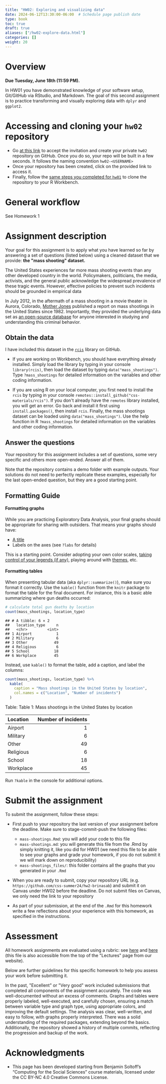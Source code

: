 ```yaml
---
title: "HW02: Exploring and visualizing data"
date: 2024-06-12T13:30:00-06:00  # Schedule page publish date
type: book
toc: true
draft: true
aliases: ["/hw02-explore-data.html"]
categories: []
weight: 20
---
```




# Overview

**Due Tuesday, June 18th (11:59 PM).**

In HW01 you have demonstrated knowledge of your software setup, Git/GitHub via RStudio, and Markdown. The goal of this second assignment is to practice transforming and visually exploring data with `dplyr` and `ggplot2`.


# Accessing and cloning your `hw02` repository

* Go [at this link](https://classroom.github.com/a/vL3J_00L) to accept the invitation and create your private `hw02` repository on GitHub. Once you do so, your repo will be built in a few seconds. It follows the naming convention `hw02-<USERNAME>`
* Once your repository has been created, click on the provided link to access it. 
* Finally, follow the [same steps you completed for `hw01`](/homework/edit-readme/) to clone the repository to your R Workbench.


# General workflow

See Homework 1

<!--
Please notice for this assignment we expect you to do some more work in terms of formatting and reproducibility: submit a homework that fully complies with the [Homework Guidelines](/faq/homework-guidelines/#homework-workflow).
--> 


# Assignment description

Your goal for this assignment is to apply what you have learned so far by answering a set of questions (listed below) using a cleaned dataset that we provide: **the "mass shooting" dataset.**

The United States experiences far more mass shooting events than any other developed country in the world. Policymakers, politicians, the media, activists, and the general public acknowledge the widespread prevalence of these tragic events. However, effective policies to prevent such incidents should be grounded in empirical data

In July 2012, in the aftermath of a mass shooting in a movie theater in Aurora, Colorado,
[Mother Jones](https://www.motherjones.com/politics/2012/07/mass-shootings-map/) published a report on mass shootings in the United States since 1982. Importantly, they provided the underlying data set as [an open-source database](https://www.motherjones.com/politics/2012/12/mass-shootings-mother-jones-full-data/) for anyone interested in studying and understanding this criminal behavior.


## Obtain the data

I have included this dataset in the [`rcis`](https://github.com/css-materials/rcis) library on GitHub. 

* If you are working on Workbench, you should have everything already installed. Simply load the library by typing in your console `library(rcis)`, then load the dataset by typing `data("mass_shootings")`. Type `?mass_shootings` for detailed information on the variables and other coding information.

* If you are using R on your local computer, you first need to install the `rcis` by typing in your console `remotes::install_github("css-materials/rcis")`. If you don't already have the `remotes` library installed, you will get an error. Go back and install it first using `install.packages()`, then install `rcis`. Finally, the mass shootings dataset can be loaded using `data("mass_shootings")`. Use the help function in R `?mass_shootings` for detailed information on the variables and other coding information.


## Answer the questions

Your repository for this assignment includes a set of questions, some very specific and others more open-ended. Answer all of them.

Note that the repository contains a demo folder with example outputs. Your solutions do not need to perfectly replicate these examples, especially for the last open-ended question, but they are a good starting point.


## Formatting Guide

#### Formatting graphs

While you are practicing Exploratory Data Analysis, your final graphs should be appropriate for sharing with outsiders. That means your graphs should have:

* [A title](http://r4ds.had.co.nz/graphics-for-communication.html#label)
* Labels on the axes (see `?labs` for details)

This is a starting point. Consider adopting your own color scales, [taking control of your legends (if any)](http://www.cookbook-r.com/Graphs/Legends_(ggplot2)/), playing around with [themes](https://ggplot2.tidyverse.org/reference/index.html#section-themes), etc.


#### Formatting tables

When presenting tabular data (aka `dplyr::summarize()`), make sure you format it correctly. Use the `kable()` function from the `knitr` package to format the table for the final document. For instance, this is a basic able summarizing where gun deaths occurred:




```r
# calculate total gun deaths by location
count(mass_shootings, location_type)
```

```
## # A tibble: 6 × 2
##   location_type     n
##   <chr>         <int>
## 1 Airport           1
## 2 Military          6
## 3 Other            49
## 4 Religious         6
## 5 School           18
## 6 Workplace        45
```

Instead, use `kable()` to format the table, add a caption, and label the columns:


```r
count(mass_shootings, location_type) %>%
  kable(
    caption = "Mass shootings in the United States by location",
    col.names = c("Location", "Number of incidents")
  )
```



Table: <span id="tab:table-good"></span>Table 1: Mass shootings in the United States by location

|Location  | Number of incidents|
|:---------|-------------------:|
|Airport   |                   1|
|Military  |                   6|
|Other     |                  49|
|Religious |                   6|
|School    |                  18|
|Workplace |                  45|

Run `?kable` in the console for additional options.


# Submit the assignment

To submit the assignment, follow these steps:

* First push to your repository the last version of your assignment before the deadline. Make sure to stage-commit-push the following files:
  * `mass-shootings.Rmd`: you will add your code to this file
  * `mass-shootings.md`: you will generate this file from the .Rmd by simply knitting it, like you did for HW01 (we need this file to be able to see your graphs and grade your homework, if you do not submit it we will mark down on reproducibility)
  * `mass-shootings_files/`: this folder contains all the graphs that you generated in your `.Rmd`

* When you are ready to submit, copy your repository URL (e.g. `https://github.com/css-summer24/hw2-brinasab`) and submit it on Canvas under HW02 before the deadline. Do not submit files on Canvas, we only need the link to your repository 

* As part of your submission, at the end of the `.Rmd` for this homework write a few reflections about your experience with this homework, as specified in the instructions. 


# Assessment

All homework assignments are evaluated using a rubric: see [here](/faq/homework-evaluations/) and [here](https://docs.google.com/spreadsheets/d/1h7_TmhUr5k7BGT3h-F4VJMUEEUtvvhqw/edit?usp=sharing&ouid=112534119211880791899&rtpof=true&sd=true) (this file is also accessible from the top of the "Lectures" page from our website).

Below are further guidelines for this specific homework to help you assess your work before submitting it. 

In the past, "Excellent" or "Very good" work included submissions that completed all components of the assignment accurately. The code was well-documented without an excess of comments. Graphs and tables were properly labeled, well-executed, and carefully chosen, ensuring a match between variable type and graph type, using appropriate colors, and improving the default settings. The analysis was clear, well-written, and easy to follow, with graphs properly interpreted. There was a solid understanding of the required packages, extending beyond the basics. Additionally, the repository showed a history of multiple commits, reflecting the progression and backup of the work.

<!--
*Needs improvement:* Doesn't complete all components. Code is too minimal, poorly written, and/or not documented. Plots are not correct and/or too minimal (e.g., same type of plot for each graph, or doesn't use plots appropriate for the variables being analyzed, or missing labels/titles, or leave default without experimenting). Does not follow or follows incorrectly the provided formatting guide. Shows partial or incomplete understanding of the packages needed for the assignment. Interpretation is lacking or incomplete. No record of commits other than the final push to GitHub (we expect students to commit often).

*Good:* Solid effort. Hits all the elements. Minor omissions but no clear mistakes. Easy to follow (both the code and the output). Shows sufficient understanding of the packages needed for the assignment.

*Excellent:* Finished all components of the assignment correctly. Code is well-documented (both self-documented and with additional comments as necessary). Graphs and tables are properly labeled, well-executed, and carefully chosen. Analysis is clear and easy to follow (e.g., graphs are labeled clearly and/or additional text to describe how you interpret the output). Shows solid understanding of the packages needed for the assignment. Repo shows history of multiple commits to back up and show a progression in the work.
-->

# Acknowledgments


* This page has been developed starting from Benjamin Soltoff’s “Computing for the Social Sciences” course materials, licensed under the CC BY-NC 4.0 Creative Commons License.

<!--
[^clean]: For the purposes of this assignment, some data cleaning of the underlying raw data have been performed. You can view the data cleaning code [here](https://github.com/cis-ds/rcis/blob/master/data-raw/mass-shootings.R).
-->

